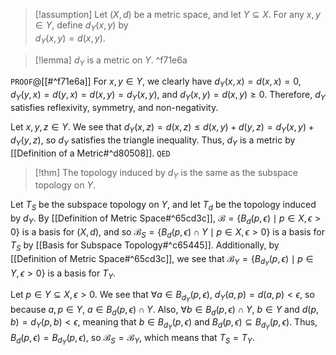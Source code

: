 > [!assumption]
> Let $(X, d)$ be a metric space, and let ${} Y \subseteq X {}$. For any $x, y \in Y$, define $d_{Y} (x, y)$ by  
$d_{Y} (x, y) = d(x, y)$.  

> [!lemma]
> $d_{Y}$ is a metric on $Y$. ^f71e6a

`PROOF`@[[#^f71e6a]]
For $x,y \in Y$, we clearly have $d_{Y}(x,x) = d(x,x) = 0$, $d_{Y}(y,x) = d(y,x) = d(x,y) = d_{Y}(x,y)$, and $d_{Y}(x,y) = d(x,y) \geq 0$. Therefore, $d_{Y}$ satisfies reflexivity, symmetry, and non-negativity.

Let $x,y,z \in Y$. We see that $d_{Y}(x,z) = d(x,z) \leq d(x,y) + d(y,z) = d_{Y}(x,y) + d_{Y}(y,z)$, so $d_{Y}$ satisfies the triangle inequality. Thus, $d_{Y}$ is a metric by [[Definition of a Metric#^d80508]].
`QED`

> [!thm]
> The topology induced by $d_{Y}$ is the same as the subspace topology on $Y$.

Let $T_{S}$ be the subspace topology on $Y$, and let $T_{d}$ be the topology induced by $d_{Y}$. By [[Definition of Metric Space#^65cd3c]], $\mathcal{B} = \{B_{d}(p,\epsilon) \mid p \in X, \epsilon>0\}$ is a basis for $(X,d)$, and so $\mathcal{B}_{S} = \{B_{d}(p,\epsilon) \cap Y \mid p \in X, \epsilon > 0\}$ is a basis for $T_{S}$ by [[Basis for Subspace Topology#^c65445]]. Additionally, by [[Definition of Metric Space#^65cd3c]], we see that ${} \mathcal{B}_{Y} = \{B_{d_{Y}}(p,\epsilon) \mid p \in Y, \epsilon>0\} {}$ is a basis for $T_{Y}$.

Let $p \in Y \subseteq X, \epsilon > 0$. We see that $\forall a \in B_{d_{Y}}(p,\epsilon)$, $d_{Y}(a,p) = d(a,p) < \epsilon$, so because ${} a,p \in Y {}$, $a \in B_{d}(p,\epsilon) \cap Y$. Also, ${} \forall b \in B_{d}(p,\epsilon) \cap Y$, $b \in Y$ and $d(p,b) = d_{Y}(p,b) < \epsilon$, meaning that  $b \in B_{d_{Y}}(p,\epsilon)$ and $B_{d}(p,\epsilon) \subseteq B_{d_{Y}}(p,\epsilon)$. Thus, $B_{d}(p,\epsilon) = B_{d_{Y}}(p,\epsilon)$, so $\mathcal{B}_{S} = \mathcal{B}_{Y}$, which means that $T_{S} = T_{Y}$.